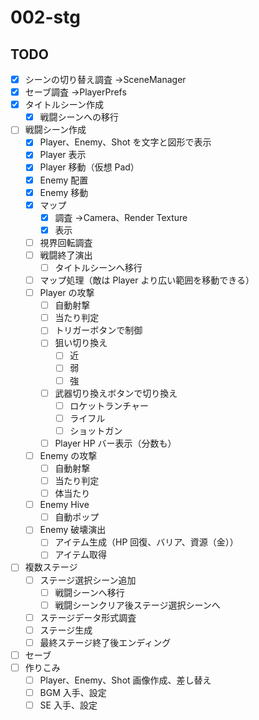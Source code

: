 # 002-stg

## TODO

- [x] シーンの切り替え調査 →SceneManager
- [x] セーブ調査 →PlayerPrefs
- [x] タイトルシーン作成
  - [x] 戦闘シーンへの移行
- [ ] 戦闘シーン作成
  - [x] Player、Enemy、Shot を文字と図形で表示
  - [x] Player 表示
  - [x] Player 移動（仮想 Pad）
  - [x] Enemy 配置
  - [x] Enemy 移動
  - [x] マップ
    - [x] 調査 →Camera、Render Texture
    - [x] 表示
  - [ ] 視界回転調査
  - [ ] 戦闘終了演出
    - [ ] タイトルシーンへ移行
  - [ ] マップ処理（敵は Player より広い範囲を移動できる）
  - [ ] Player の攻撃
    - [ ] 自動射撃
    - [ ] 当たり判定
    - [ ] トリガーボタンで制御
    - [ ] 狙い切り換え
      - [ ] 近
      - [ ] 弱
      - [ ] 強
    - [ ] 武器切り換えボタンで切り換え
      - [ ] ロケットランチャー
      - [ ] ライフル
      - [ ] ショットガン
    - [ ] Player HP バー表示（分数も）
  - [ ] Enemy の攻撃
    - [ ] 自動射撃
    - [ ] 当たり判定
    - [ ] 体当たり
  - [ ] Enemy Hive
    - [ ] 自動ポップ
  - [ ] Enemy 破壊演出
    - [ ] アイテム生成（HP 回復、バリア、資源（金））
    - [ ] アイテム取得
- [ ] 複数ステージ
  - [ ] ステージ選択シーン追加
    - [ ] 戦闘シーンへ移行
    - [ ] 戦闘シーンクリア後ステージ選択シーンへ
  - [ ] ステージデータ形式調査
  - [ ] ステージ生成
  - [ ] 最終ステージ終了後エンディング
- [ ] セーブ
- [ ] 作りこみ
  - [ ] Player、Enemy、Shot 画像作成、差し替え
  - [ ] BGM 入手、設定
  - [ ] SE 入手、設定
